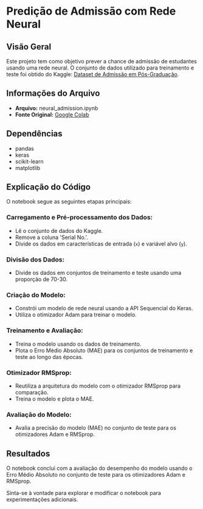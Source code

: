 # Predição de Admissão com Rede Neural

## Visão Geral

Este projeto tem como objetivo prever a chance de admissão de estudantes usando uma rede neural. O conjunto de dados utilizado para treinamento e teste foi obtido do Kaggle: [Dataset de Admissão em Pós-Graduação](https://www.kaggle.com/mohansacharya/graduate-admissions).

## Informações do Arquivo

- **Arquivo:** neural_admission.ipynb
- **Fonte Original:** [Google Colab](https://colab.research.google.com/drive/1pY_FrW-6XELMj46Cx0DB0sUghrLUvAIV)

## Dependências

- pandas
- keras
- scikit-learn
- matplotlib

## Explicação do Código

O notebook segue as seguintes etapas principais:

### Carregamento e Pré-processamento dos Dados:

- Lê o conjunto de dados do Kaggle.
- Remove a coluna 'Serial No.'.
- Divide os dados em características de entrada (`x`) e variável alvo (`y`).

### Divisão dos Dados:

- Divide os dados em conjuntos de treinamento e teste usando uma proporção de 70-30.

### Criação do Modelo:

- Constrói um modelo de rede neural usando a API Sequencial do Keras.
- Utiliza o otimizador Adam para treinar o modelo.

### Treinamento e Avaliação:

- Treina o modelo usando os dados de treinamento.
- Plota o Erro Médio Absoluto (MAE) para os conjuntos de treinamento e teste ao longo das épocas.

### Otimizador RMSprop:

- Reutiliza a arquitetura do modelo com o otimizador RMSprop para comparação.
- Treina o modelo e plota o MAE.

### Avaliação do Modelo:

- Avalia a precisão do modelo (MAE) no conjunto de teste para os otimizadores Adam e RMSprop.

## Resultados

O notebook conclui com a avaliação do desempenho do modelo usando o Erro Médio Absoluto no conjunto de teste para os otimizadores Adam e RMSprop.

Sinta-se à vontade para explorar e modificar o notebook para experimentações adicionais.
